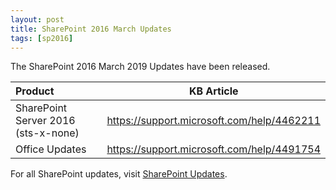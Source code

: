 ```yaml
---
layout: post
title: SharePoint 2016 March Updates
tags: [sp2016]
---
```


The SharePoint 2016 March 2019 Updates have been released.

|Product | KB Article |
|:--- |--- |
|SharePoint Server 2016 (sts-x-none) | <https://support.microsoft.com/help/4462211> |
|Office Updates | <https://support.microsoft.com/help/4491754> |

For all SharePoint updates, visit [SharePoint Updates](https://sharepointupdates.com).